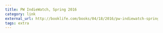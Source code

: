 ```yaml
---
title: PW IndieWatch, Spring 2016
category: link
external_url: http://booklife.com/books/04/18/2016/pw-indiewatch-spring-2016.html?utm_source=Publishers+Weekly&utm_campaign=f0c7467699-UA-15906914-1&utm_medium=email&utm_term=0_0bb2959cbb-f0c7467699-305357101
tags: extra
---
```

